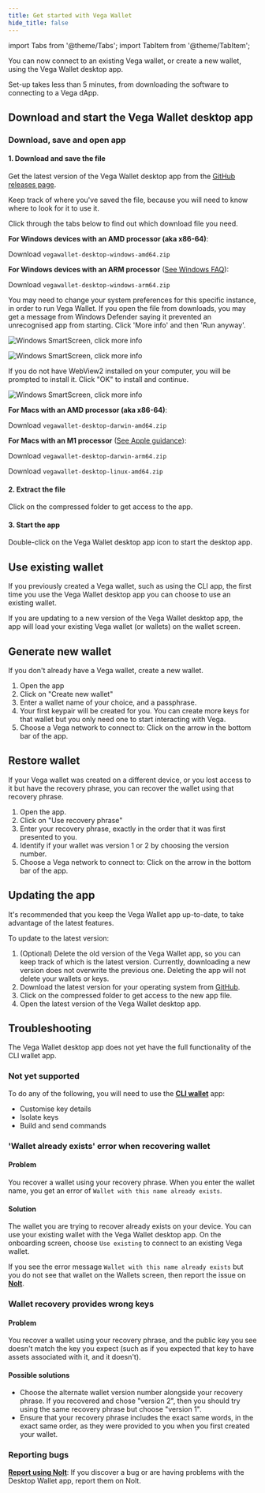 ```yaml
---
title: Get started with Vega Wallet
hide_title: false
---
```

import Tabs from '@theme/Tabs';
import TabItem from '@theme/TabItem';

You can now connect to an existing Vega wallet, or create a new wallet, using the Vega Wallet desktop app.

Set-up takes less than 5 minutes, from downloading the software to connecting to a Vega dApp.

## Download and start the Vega Wallet desktop app

### Download, save and open app
#### 1. Download and save the file 

Get the latest version of the Vega Wallet desktop app from the [GitHub releases page](https://github.com/vegaprotocol/vegawallet-desktop/releases). 

Keep track of where you've saved the file, because you will need to know where to look for it to use it.

Click through the tabs below to find out which download file you need. 

<Tabs groupId="operating-systems">
<TabItem value="windows" label="Windows">

**For Windows devices with an AMD processor (aka x86-64)**: 

Download `vegawallet-desktop-windows-amd64.zip`

**For Windows devices with an ARM processor** ([See Windows FAQ](https://support.microsoft.com/en-us/windows/windows-arm-based-pcs-faq-477f51df-2e3b-f68f-31b0-06f5e4f8ebb5#ID0EFD=Windows_11)):

Download `vegawallet-desktop-windows-arm64.zip`

You may need to change your system preferences for this specific instance, in order to run Vega Wallet. If you open the file from downloads, you may get a message from Windows Defender saying it prevented an unrecognised app from starting. Click 'More info' and then 'Run anyway'.

![Windows SmartScreen, click more info](/img/software-prompt-images/smartscreen1.png)

![Windows SmartScreen, click more info](/img/software-prompt-images/smartscreen2.png)

If you do not have WebView2 installed on your computer, you will be prompted to install it. Click "OK" to install and continue.

![Windows SmartScreen, click more info](/img/software-prompt-images/webview2.png)

</TabItem>
<TabItem value="mac" label="MacOS">

**For Macs with an AMD processor (aka x86-64)**:

Download `vegawallet-desktop-darwin-amd64.zip`

**For Macs with an M1 processor** ([See Apple guidance](https://support.apple.com/en-us/HT211814)): 

Download `vegawallet-desktop-darwin-arm64.zip`
  
</TabItem>

<TabItem value="linux" label="Linux">

Download `vegawallet-desktop-linux-amd64.zip`
</TabItem>
</Tabs>

#### 2. Extract the file
Click on the compressed folder to get access to the app. 

#### 3. Start the app 
Double-click on the Vega Wallet desktop app icon to start the desktop app. 

## Use existing wallet 
If you previously created a Vega wallet, such as using the CLI app, the first time you use the Vega Wallet desktop app you can choose to use an existing wallet. 

If you are updating to a new version of the Vega Wallet desktop app, the app will load your existing Vega wallet (or wallets) on the wallet screen.

## Generate new wallet
If you don't already have a Vega wallet, create a new wallet. 

1. Open the app
2. Click on "Create new wallet" 
3. Enter a wallet name of your choice, and a passphrase. 
4. Your first keypair will be created for you. You can create more keys for that wallet but you only need one to start interacting with Vega. 
5. Choose a Vega network to connect to: Click on the arrow in the bottom bar of the app. 

## Restore wallet
If your Vega wallet was created on a different device, or you lost access to it but have the recovery phrase, you can recover the wallet using that recovery phrase. 

1. Open the app. 
2. Click on "Use recovery phrase"
3. Enter your recovery phrase, exactly in the order that it was first presented to you. 
4. Identify if your wallet was version 1 or 2 by choosing the version number. 
5. Choose a Vega network to connect to: Click on the arrow in the bottom bar of the app. 

## Updating the app
It's recommended that you keep the Vega Wallet app up-to-date, to take advantage of the latest features. 

To update to the latest version:

1. (Optional) Delete the old version of the Vega Wallet app, so you can keep track of which is the latest version. Currently, downloading a new version does not overwrite the previous one. Deleting the app will not delete your wallets or keys. 
2. Download the latest version for your operating system from [GitHub](https://github.com/vegaprotocol/vegawallet-desktop/releases).
3. Click on the compressed folder to get access to the new app file. 
4. Open the latest version of the Vega Wallet desktop app.


## Troubleshooting
The Vega Wallet desktop app does not yet have the full functionality of the CLI wallet app.

### Not yet supported
To do any of the following, you will need to use the **[CLI wallet](/docs/tools/vega-wallet/cli-wallet)** app:
* Customise key details
* Isolate keys
* Build and send commands 

### 'Wallet already exists' error when recovering wallet
#### Problem
You recover a wallet using your recovery phrase. When you enter the wallet name, you get an error of `Wallet with this name already exists`. 

#### Solution
The wallet you are trying to recover already exists on your device. You can use your existing wallet with the Vega Wallet desktop app. On the onboarding screen, choose `Use existing` to connect to an existing Vega wallet. 

If you see the error message `Wallet with this name already exists` but you do not see that wallet on the Wallets screen, then report the issue on **[Nolt](https://vega-testnet.nolt.io/)**. 

### Wallet recovery provides wrong keys 
#### Problem
You recover a wallet using your recovery phrase, and the public key you see doesn't match the key you expect (such as if you expected that key to have assets associated with it, and it doesn't). 

#### Possible solutions
* Choose the alternate wallet version number alongside your recovery phrase. If you recovered and chose "version 2", then you should try using the same recovery phrase but choose "version 1". 
* Ensure that your recovery phrase includes the exact same words, in the exact same order, as they were provided to you when you first created your wallet. 

### Reporting bugs
**[Report using Nolt](https://vega-testnet.nolt.io/)**: If you discover a bug or are having problems with the Desktop Wallet app, report them on Nolt. 
